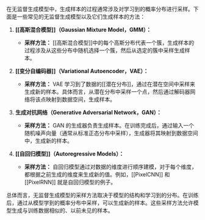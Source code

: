   
在无监督生成模型中，生成样本的过程通常涉及对学习到的概率分布进行采样。下面是一些常见的无监督生成模型以及它们生成样本的方法：

1. **[[高斯混合模型]]（Gaussian Mixture Model，GMM）：**
    
    - **采样方法：** [[高斯混合模型]]中的每个高斯分布代表一个簇，生成样本的过程涉及从这些分布中随机选择一个簇，然后从选定的簇中采样生成样本。
2. **[[变分自编码器]]（Variational Autoencoder，VAE）：**
    
    - **采样方法：** VAE 学习到了数据的[[潜在分布]]，通过在潜在空间中采样来生成新的样本。具体而言，从潜在分布中采样一个点，然后通过解码器网络将该点映射到数据空间，生成样本。
3. **生成对抗网络（Generative Adversarial Network，GAN）：**
    
    - **采样方法：** GAN 的生成器负责生成样本。在训练完成后，通过输入一个随机噪声向量（通常从标准正态分布中采样），生成器将其映射到数据空间中，生成新的样本。
4. **[[自回归模型]]（Autoregressive Models）：**
    
    - **采样方法：** 自回归模型通过对数据的维度进行顺序建模，对于每个维度，都根据之前生成的维度来生成新的值。例如，[[PixelCNN]] 和 [[PixelRNN]] 就是自回归模型的例子。

总体而言，无监督生成模型的采样方法取决于模型的结构和学习到的分布。在训练后，通过从模型学到的概率分布中采样，可以生成新的样本。这些采样方法允许模型生成与训练数据相似的、以前未见的样本。